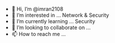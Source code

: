 - 👋 Hi, I’m @imran2108
- 👀 I’m interested in ... Network & Security
- 🌱 I’m currently learning ... Security
- 💞️ I’m looking to collaborate on ... 
- 📫 How to reach me ...

<!---
imran2108/imran2108 is a ✨ special ✨ repository because its `README.md` (this file) appears on your GitHub profile.
You can click the Preview link to take a look at your changes.
--->
